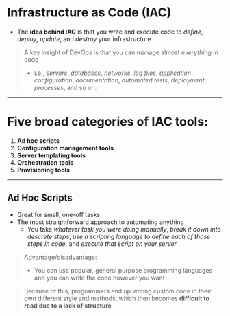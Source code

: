 # Infrastructure as Code (IAC)

-  The **idea behind IAC** is that you write and execute code to *define*, *deploy*, *update*, and *destroy* your infrastructure

>  A key insight of DevOps is that you can manage almost *everything* in code
>  -  i.e., *servers*, *databases*, *networks*, *log files*, *application configuration*, *documentation*, *automated tests*, *deployment processes*, and so on.

--------------------------

# Five broad categories of IAC tools:
1.  **Ad hoc scripts**
2.  **Configuration management tools**
3.  **Server templating tools**
4.  **Orchestration tools**
5.  **Provisioning tools**

---------------------------

## Ad Hoc Scripts
-  Great for small, one-off tasks
-  The most straightforward approach to automating anything
    -  You take *whatever task you were doing manually*, *break it down into descrete steps*, *use a scripting language to define each of those steps in code*, and *execute that script on your server*

>  Advantage/disadvantage:
>  
>  -  You can use popular, general purpose programming languages and you can write the code however you want

>  Because of this, programmers end up writing custom code in their own different style and methods, which then becomes **difficult to read due to a lack of structure**
